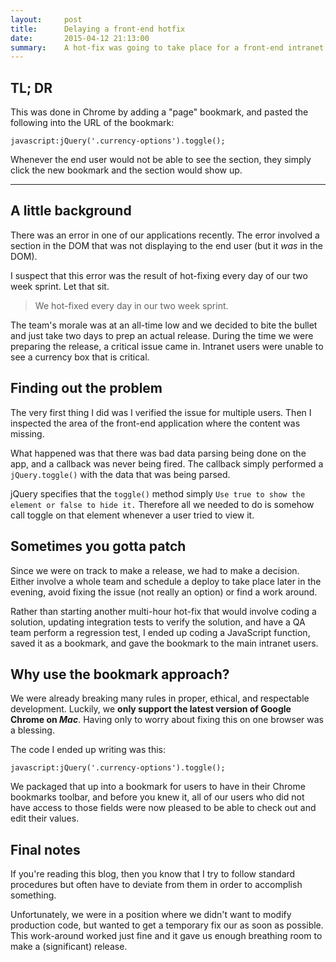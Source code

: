 ```yaml
---
layout:     post
title:      Delaying a front-end hotfix
date:       2015-04-12 21:13:00
summary:    A hot-fix was going to take place for a front-end intranet application until we found a hacky patch.
---
```


## TL; DR

This was done in Chrome by adding a "page" bookmark, and pasted the following
into the URL of the bookmark:

`javascript:jQuery('.currency-options').toggle();`

Whenever the end user would not be able to see the section, they simply click
the new bookmark and the section would show up.

----------

## A little background

There was an error in one of our applications recently. The error involved a
section in the DOM that was not displaying to the end user (but it _was_ in the
DOM). 

I suspect that this error was the result of hot-fixing every day of our two week
sprint. Let that sit.

> We hot-fixed every day in our two week sprint.

The team's morale was at an all-time low and we decided to bite the bullet and
just take two days to prep an actual release. During the time we were preparing
the release, a critical issue came in. Intranet users were unable to see a
currency box that is critical.

## Finding out the problem

The very first thing I did was I verified the issue for multiple users. Then I
inspected the area of the front-end application where the content was missing.

What happened was that there was bad data parsing being done on the app, and a
callback was never being fired. The callback simply performed a
`jQuery.toggle()` with the data that was being parsed.

jQuery specifies that the `toggle()` method simply `Use true to show the element
or false to hide it.` Therefore all we needed to do is somehow call toggle on
that element whenever a user tried to view it.

## Sometimes you gotta patch

Since we were on track to make a release, we had to make a decision. Either
involve a whole team and schedule a deploy to take place later in the evening,
avoid fixing the issue (not really an option) or find a work around.

Rather than starting another multi-hour hot-fix that would involve coding a
solution, updating integration tests to verify the solution, and have a QA team
perform a regression test, I ended up coding a JavaScript function, saved it as
a bookmark, and gave the bookmark to the main intranet users.

## Why use the bookmark approach?

We were already breaking many rules in proper, ethical, and respectable
development. Luckily, we **only support the latest version of Google Chrome on
_Mac_**. Having only to worry about fixing this on one browser was a blessing.

The code I ended up writing was this:

`javascript:jQuery('.currency-options').toggle();`

We packaged that up into a bookmark for users to have in their Chrome bookmarks
toolbar, and before you knew it, all of our users who did not have access to
those fields were now pleased to be able to check out and edit their values.

## Final notes

If you're reading this blog, then you know that I try to follow standard
procedures but often have to deviate from them in order to accomplish something. 

Unfortunately, we were in a position where we didn't want to modify production
code, but wanted to get a temporary fix our as soon as possible. This
work-around worked just fine and it gave us enough breathing room to make a
(significant) release.
